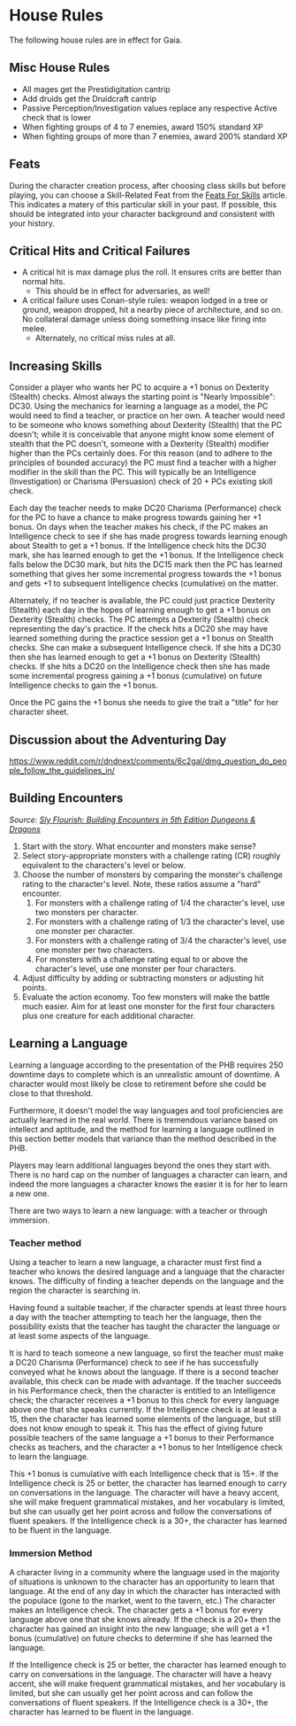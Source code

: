 # House Rules

The following house rules are in effect for Gaia.

## Misc House Rules

* All mages get the Prestidigitation cantrip
* Add druids get the Druidcraft cantrip
* Passive Perception/Investigation values replace any respective Active check that is lower
* When fighting groups of 4 to 7 enemies, award 150% standard XP
* When fighting groups of more than 7 enemies, award 200% standard XP

## Feats

During the character creation process, after choosing class skills but before playing, you can choose a Skill-Related Feat from the [Feats For Skills](http://media.wizards.com/2017/dnd/downloads/UA-SkillFeats.pdf) article.  This indicates a matery of this particular skill in your past.  If possible, this should be integrated into your character background and consistent with your history.

## Critical Hits and Critical Failures

* A critical hit is max damage plus the roll. It ensures crits are better than normal hits.
  * This should be in effect for adversaries, as well!
* A critical failure uses Conan-style rules: weapon lodged in a tree or ground, weapon dropped, hit a nearby piece of architecture, and so on.  No collateral damage unless doing something insace like firing into melee.
  * Alternately, no critical miss rules at all.

## Increasing Skills

Consider a player who wants her PC to acquire a +1 bonus on Dexterity (Stealth) checks. Almost always the starting point is "Nearly Impossible": DC30. Using the mechanics for learning a language as a model, the PC would need to find a teacher, or practice on her own. A teacher would need to be someone who knows something about Dexterity (Stealth) that the PC doesn't; while it is conceivable that anyone might know some element of stealth that the PC doesn't, someone with a Dexterity (Stealth) modifier higher than the PCs certainly does. For this reason (and to adhere to the principles of bounded accuracy) the PC must find a teacher with a higher modifier in the skill than the PC. This will typically be an Intelligence (Investigation) or Charisma (Persuasion) check of 20 + PCs existing skill check.

Each day the teacher needs to make DC20 Charisma (Performance) check for the PC to have a chance to make progress towards gaining her +1 bonus. On days when the teacher makes his check, if the PC makes an Intelligence check to see if she has made progress towards learning enough about Stealth to get a +1 bonus. If the Intelligence check hits the DC30 mark, she has learned enough to get the +1 bonus. If the Intelligence check falls below the DC30 mark, but hits the DC15 mark then the PC has learned something that gives her some incremental progress towards the +1 bonus and gets +1 to subsequent Intelligence checks (cumulative) on the matter.

Alternately, if no teacher is available, the PC could just practice Dexterity (Stealth) each day in the hopes of learning enough to get a +1 bonus on Dexterity (Stealth) checks. The PC attempts a Dexterity (Stealth) check representing the day's practice. If the check hits a DC20 she may have learned something during the practice session get a +1 bonus on Stealth checks. She can make a subsequent Intelligence check. If she hits a DC30 then she has learned enough to get a +1 bonus on Dexterity (Stealth) checks. If she hits a DC20 on the Intelligence check then she has made some incremental progress gaining a +1 bonus (cumulative) on future Intelligence checks to gain the +1 bonus.

Once the PC gains the +1 bonus she needs to give the trait a "title" for her character sheet.

## Discussion about the Adventuring Day

https://www.reddit.com/r/dndnext/comments/6c2gal/dmg_question_do_people_follow_the_guidelines_in/

## Building Encounters

*Source: [Sly Flourish: Building Encounters in 5th Edition Dungeons & Dragons](http://slyflourish.com/5e_encounter_building.html)*

1. Start with the story. What encounter and monsters make sense?
1. Select story-appropriate monsters with a challenge rating (CR) roughly equivalent to the characters's level or below.
1. Choose the number of monsters by comparing the monster's challenge rating to the character's level. Note, these ratios assume a "hard" encounter.
   1. For monsters with a challenge rating of 1/4 the character's level, use two monsters per character.
   1. For monsters with a challenge rating of 1/3 the character's level, use one monster per character.
   1. For monsters with a challenge rating of 3/4 the character's level, use one monster per two characters.
   1. For monsters with a challenge rating equal to or above the character's level, use one monster per four characters.
1. Adjust difficulty by adding or subtracting monsters or adjusting hit points.
1. Evaluate the action economy. Too few monsters will make the battle much easier. Aim for at least one monster for the first four characters plus one creature for each additional character.

## Learning a Language

Learning a language according to the presentation of the PHB requires 250 downtime days to complete which is an unrealistic amount of downtime. A character would most likely be close to retirement before she could be close to that threshold.

Furthermore, it doesn't model the way languages and tool proficiencies are actually learned in the real world. There is tremendous variance based on intellect and aptitude, and the method for learning a language outlined in this section better models that variance than the method described in the PHB.

Players may learn additional languages beyond the ones they start with. There is no hard cap on the number of languages a character can learn, and indeed the more languages a character knows the easier it is for her to learn a new one.

There are two ways to learn a new language: with a teacher or through immersion.

### Teacher method

Using a teacher to learn a new language, a character must first find a teacher who knows the desired language and a language that the character knows. The difficulty of finding a teacher depends on the language and the region the character is searching in.

Having found a suitable teacher, if the character spends at least three hours a day with the teacher attempting to teach her the language, then the possibility exists that the teacher has taught the character the language or at least some aspects of the language.

It is hard to teach someone a new language, so first the teacher must make a DC20 Charisma (Performance) check to see if he has successfully conveyed what he knows about the language. If there is a second teacher available, this check can be made with advantage. If the teacher succeeds in his Performance check, then the character is entitled to an Intelligence check; the character receives a +1 bonus to this check for every language above one that she speaks currently. If the Intelligence check is at least a 15, then the character has learned some elements of the language, but still does not know enough to speak it. This has the effect of giving future possible teachers of the same language a +1 bonus to their Performance checks as teachers, and the character a +1 bonus to her Intelligence check to learn the language.

This +1 bonus is cumulative with each Intelligence check that is 15+. If the Intelligence check is 25 or better, the character has learned enough to carry on conversations in the language. The character will have a heavy accent, she will make frequent grammatical mistakes, and her vocabulary is limited, but she can usually get her point across and follow the conversations of fluent speakers. If the Intelligence check is a 30+, the character has learned to be fluent in the language.

### Immersion Method

A character living in a community where the language used in the majority of situations is unknown to the character has an opportunity to learn that language. At the end of any day in which the character has interacted with the populace (gone to the market, went to the tavern, etc.) The character makes an Intelligence check. The character gets a +1 bonus for every language above one that she knows already. If the check is a 20+ then the character has gained an insight into the new language; she will get a +1 bonus (cumulative) on future checks to determine if she has learned the language.

If the Intelligence check is 25 or better, the character has learned enough to carry on conversations in the language. The character will have a heavy accent, she will make frequent grammatical mistakes, and her vocabulary is limited, but she can usually get her point across and can follow the conversations of fluent speakers. If the Intelligence check is a 30+, the character has learned to be fluent in the language.






